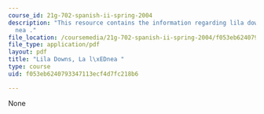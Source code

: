 ```yaml
---
course_id: 21g-702-spanish-ii-spring-2004
description: "This resource contains the information regarding lila downs, la l\xED\
  nea ."
file_location: /coursemedia/21g-702-spanish-ii-spring-2004/f053eb6240793347113ecf4d7fc218b6_MIT21G_702S04_31lali.pdf
file_type: application/pdf
layout: pdf
title: "Lila Downs, La l\xEDnea "
type: course
uid: f053eb6240793347113ecf4d7fc218b6

---
```

None